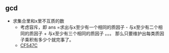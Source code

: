## gcd
- 求集合里和x里不互质的数
  - 考虑容斥，即 ans =求出与x至少有一个相同的质因子 - 与x至少有二个相同的质因子 + 与x至少有三个相同的质因子 。。。 那么只要维护出每类质因子乘积有多少个就完事了。
  - [CF547C](../codeforces/500-599/547C.cpp)